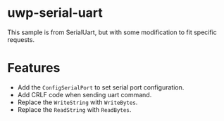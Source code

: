 # uwp-serial-uart
This sample is from SerialUart, but with some modification to fit specific requests.

# Features
* Add the `ConfigSerialPort` to set serial port configuration.
* Add CRLF code when sending uart command.
* Replace the `WriteString` with `WriteBytes`.
* Replace the `ReadString` with `ReadBytes`.